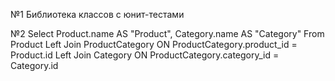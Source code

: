 №1 Библиотека классов с юнит-тестами

№2 Select Product.name AS "Product", Category.name AS "Category"
From Product
Left Join ProductCategory ON ProductCategory.product_id = Product.id
Left Join Category ON ProductCategory.category_id = Category.id
